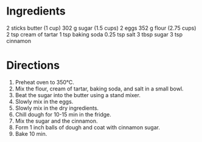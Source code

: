 Ingredients
===========
2 sticks butter (1 cup)
302 g sugar (1.5 cups)
2 eggs
352 g flour (2.75 cups)
2 tsp cream of tartar
1 tsp baking soda
0.25 tsp salt
3 tbsp sugar
3 tsp cinnamon

Directions
==========
1. Preheat oven to 350°C.
3. Mix the flour, cream of tartar, baking soda, and salt in a small bowl.
2. Beat the sugar into the butter using a stand mixer.
2. Slowly mix in the eggs.
4. Slowly mix in the dry ingredients.
5. Chill dough for 10-15 min in the fridge.
6. Mix the sugar and the cinnamon.
7. Form 1 inch balls of dough and coat with cinnamon sugar.
8. Bake 10 min.

